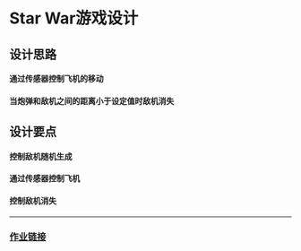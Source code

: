 # Star War游戏设计
## 设计思路
#### 通过传感器控制飞机的移动
#### 当炮弹和敌机之间的距离小于设定值时敌机消失
## 设计要点
#### 控制敌机随机生成
#### 通过传感器控制飞机
####  控制敌机消失
----
### [作业链接](https://github.com/ChenZe2436/CreativeCoding_2019Summer-ChenZe/tree/master/Star%20War)

